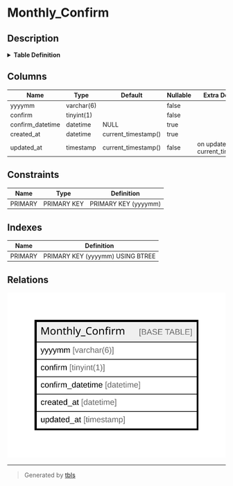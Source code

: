# Monthly_Confirm

## Description

<details>
<summary><strong>Table Definition</strong></summary>

```sql
CREATE TABLE `Monthly_Confirm` (
  `yyyymm` varchar(6) NOT NULL,
  `confirm` tinyint(1) NOT NULL,
  `confirm_datetime` datetime DEFAULT NULL,
  `created_at` datetime DEFAULT current_timestamp(),
  `updated_at` timestamp NOT NULL DEFAULT current_timestamp() ON UPDATE current_timestamp(),
  PRIMARY KEY (`yyyymm`)
) ENGINE=InnoDB DEFAULT CHARSET=utf8mb4 COLLATE=utf8mb4_general_ci
```

</details>

## Columns

| Name | Type | Default | Nullable | Extra Definition | Children | Parents | Comment |
| ---- | ---- | ------- | -------- | ---------------- | -------- | ------- | ------- |
| yyyymm | varchar(6) |  | false |  |  |  |  |
| confirm | tinyint(1) |  | false |  |  |  |  |
| confirm_datetime | datetime | NULL | true |  |  |  |  |
| created_at | datetime | current_timestamp() | true |  |  |  |  |
| updated_at | timestamp | current_timestamp() | false | on update current_timestamp() |  |  |  |

## Constraints

| Name | Type | Definition |
| ---- | ---- | ---------- |
| PRIMARY | PRIMARY KEY | PRIMARY KEY (yyyymm) |

## Indexes

| Name | Definition |
| ---- | ---------- |
| PRIMARY | PRIMARY KEY (yyyymm) USING BTREE |

## Relations

![er](Monthly_Confirm.svg)

---

> Generated by [tbls](https://github.com/k1LoW/tbls)
